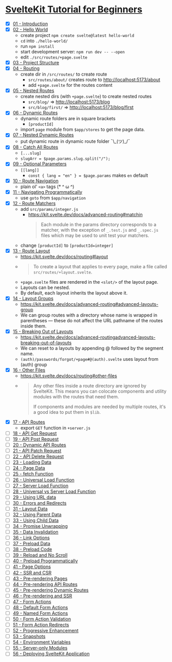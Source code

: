 # [SvelteKit Tutorial for Beginners](https://youtube.com/playlist?list=PLC3y8-rFHvwjifDNQYYWI6i06D7PjF0Ua)

- [x] [01 - Introduction](https://youtu.be/UOMLvxfrTCA)
- [x] [02 - Hello World](<https://youtu.be/Hyss()09pgYzVrhc>)
  - create project `npm create svelte@latest hello-world`
  - `cd` into `./hello-world/`
  - run `npm install`
  - start development server: `npm run dev -- --open`
  - edit `./src/routes/+page.svelte`
- [x] [03 - Project Structure](https://youtu.be/iqm7Sv9VykI)
- [x] [04 - Routing](https://youtu.be/IFZM2CGQ4cU)
  - create dir in `/src/routes/` to create route
    - `src/routes/about/` creates route to <http://localhost:5173/about>
    - add `+page.svelte` for the routes content
- [x] [05 - Nested Routes](https://youtu.be/1UiDq3RAD8c)
  - create nested dirs (with `+page.svelte`) to create nested routes
    - `src/blog/` => <http://localhost:5173/blog>
    - `src/blog/first/` => <http://localhost:5173/blog/first>
- [x] [06 - Dynamic Routes](https://youtu.be/2ZvSj5kktjA)
  - dynamic route folders are in square brackets
    - `[productId]`
  - import `page` module from `$app/stores` to get the page data.
- [x] [07 - Nested Dynamic Routes](https://youtu.be/Vo4ZML4JOUI)
  - put dynamic route in dynamic route folder ¯\\\_(ツ)\_/¯
- [x] [08 - Catch All Routes](https://youtu.be/hREagSs5UI0)
  - `[...slug]`
  - `slugArr = $page.params.slug.split("/");`
- [x] [09 - Optional Parameters](https://youtu.be/cgsT_WCLWEo)
  - `[[lang]]`
    - `const { lang = "en" } = $page.params` makes `en` default
- [x] [10 - Route Navigation](https://youtu.be/6GImQ9i6hRc)
  - plain ol' `<a>` tags (\* ^ ω ^)
- [x] [11 - Navigating Programmatically](https://youtu.be/GjAViOJeaEo)
  - use `goto` from `$app/navigation`
- [x] [12 - Route Matchers](https://youtu.be/TNF2umSjulw)
  - add `src/params/integer.js`
    - <https://kit.svelte.dev/docs/advanced-routing#matchin>
      > Each module in the params directory corresponds to a matcher, with the
      > exception of `_.test.js` and `_.spec.js` files which may be used to
      > unit test your matchers.
  - change `[productId]` to `[productId=integer]`
- [x] [13 - Route Layout](https://youtu.be/C_ZUTipbXkgV)
  - <https://kit.svelte.dev/docs/routing#layout>
  - > To create a layout that applies to every page, make a file called
    > `src/routes/+layout.svelte`.
  - `+page.svelte` files are rendered in the `<slot/>` of the layout page.
  - Layouts can be nested.
  - By default, each layout inherits the layout above it.
- [x] [14 - Layout Groups](https://youtu.be/GMxnG82JHlE)
  - <https://kit.svelte.dev/docs/advanced-routing#advanced-layouts-group>
  - We can group routes with a directory whose name is wrapped in
    parentheses — these do not affect the URL pathname of the routes inside them.
- [x] [15 - Breaking Out of Layouts](https://youtu.be/QoT_OxlFHUw)
  - <https://kit.svelte.dev/docs/advanced-routingadvanced-layouts-breaking-out-of-layouts>
  - We can reset to a layouts by appending @ followed by the segment name.
  - `(auth)/passwords/forgot/+page#@(auth).svelte` uses layout from (auth) group
- [x] [16 - Other Files](https://youtu.be/6CawFc-OvV4)
  - <https://kit.svelte.dev/docs/routing#other-files>
  - > Any other files inside a route directory are ignored by SvelteKit. This
    > means you can colocate components and utility modules with the routes that
    > need them.
    >
    > If components and modules are needed by multiple routes, it's a good idea
    > to put them in `$lib`.
- [x] [17 - API Routes](https://youtu.be/eW8uTGspyV8)
  - export `GET` function in `+server.js`
- [ ] [18 - API Get Request](https://youtu.be/U375cmoSIDU)
- [ ] [19 - API Post Request](https://youtu.be/3R4rSyMCiC0)
- [ ] [20 - Dynamic API Routes](https://youtu.be/Q5b_Gy90G4c)
- [ ] [21 - API Patch Request](https://youtu.be/S08Fvb0Iv1w)
- [ ] [22 - API Delete Request](https://youtu.be/SxcfP0V-LxM)
- [ ] [23 - Loading Data](https://youtu.be/qHqQpHC0xVY)
- [ ] [24 - Page Data](https://youtu.be/iBctrIOg-Jw)
- [ ] [25 - fetch Function](https://youtu.be/1w2d5HsqwS8)
- [ ] [26 - Universal Load Function](https://youtu.be/oQL3stj6_H0)
- [ ] [27 - Server Load Function](https://youtu.be/mmhUlbvkp-0)
- [ ] [28 - Universal vs Server Load Function](https://youtu.be/jQXeLhR6Qe8)
- [ ] [29 - Using URL data](https://youtu.be/qMJ8JEZ2A4c)
- [ ] [30 - Errors and Redirects](https://youtu.be/rf3hHNkoLRk)
- [ ] [31 - Layout Data](https://youtu.be/OBRbAXPpNIg)
- [ ] [32 - Using Parent Data](https://youtu.be/N3qa9nSS96s)
- [ ] [33 - Using Child Data](https://youtu.be/VICP7KihiNs)
- [ ] [34 - Promise Unwrapping](https://youtu.be/btg0_D9TMos)
- [ ] [35 - Data Invalidation](https://youtu.be/zydO6wkqXRU)
- [ ] [36 - Link Options](https://youtu.be/Jj2EzWzEUk4)
- [ ] [37 - Preload Data](https://youtu.be/W5Uo8-zaCeY)
- [ ] [38 - Preload Code](https://youtu.be/iatqe8JLbuA)
- [ ] [39 - Reload and No Scroll](https://youtu.be/xyFSbu3hM1g)
- [ ] [40 - Preload Programmatically](https://youtu.be/Wte7GTEryZM)
- [ ] [41 - Page Options](https://youtu.be/zv4zxqcpe0I)
- [ ] [42 - SSR and CSR](https://youtu.be/CwneYTVt_UY)
- [ ] [43 - Pre-rendering Pages](https://youtu.be/FEwUOn_MCL4)
- [ ] [44 - Pre-rendering API Routes](https://youtu.be/nm0arhFBz9Y)
- [ ] [45 - Pre-rendering Dynamic Routes](https://youtu.be/BCqlAbxFlHc)
- [ ] [46 - Pre-rendering and SSR](https://youtu.be/JkBTI_6cAMI)
- [ ] [47 - Form Actions](https://youtu.be/Ygazrvdm3ec)
- [ ] [48 - Default Form Actions](https://youtu.be/kN6n2wsQA9U)
- [ ] [49 - Named Form Actions](https://youtu.be/ZXWGRzg5IWE)
- [ ] [50 - Form Action Validation](https://youtu.be/NeUWRIbonrY)
- [ ] [51 - Form Action Redirects](https://youtu.be/QfwNNKq6-bw)
- [ ] [52 - Progressive Enhancement](https://youtu.be/sYOppTihzgA)
- [ ] [53 - Snapshots](https://youtu.be/knjWr4bTyA8)
- [ ] [54 - Environment Variables](https://youtu.be/rab8jW1iJOs)
- [ ] [55 - Server-only Modules](https://youtu.be/hb5LPU5DMlA)
- [ ] [56 - Deploying SvelteKit Application](https://youtu.be/dxFDUpPjfRc)
